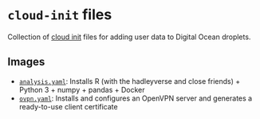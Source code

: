 # `cloud-init` files

Collection of [cloud init](https://cloud-init.io/) files for adding user data to Digital Ocean droplets.

## Images

- [`analysis.yaml`](analysis.yaml): Installs R (with the hadleyverse and close friends) + Python 3 + numpy + pandas + Docker
- [`ovpn.yaml`](ovpn.yaml): Installs and configures an OpenVPN server and generates a ready-to-use client certificate
